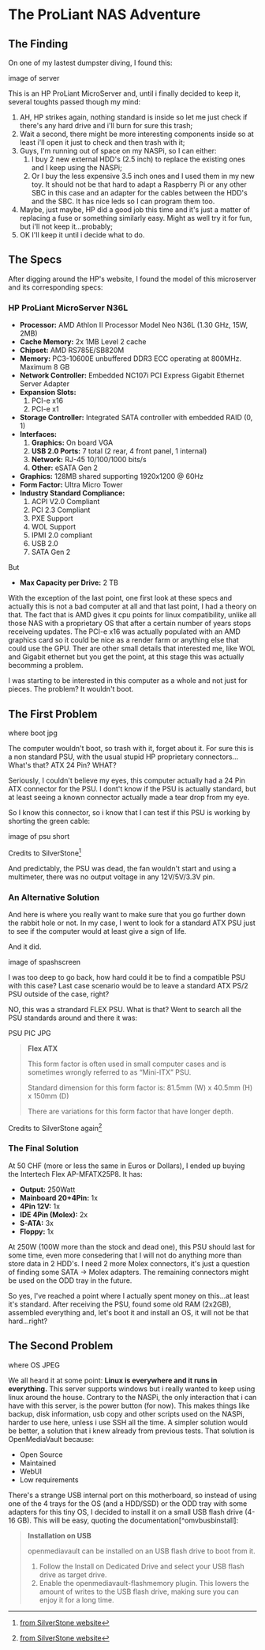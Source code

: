 # The ProLiant NAS Adventure

## The Finding

On one of my lastest dumpster diving, I found this:

image of server

This is an HP ProLiant MicroServer and, until i finally decided to keep it, several toughts passed though my mind:

1. AH, HP strikes again, nothing standard is inside so let me just check if there's any hard drive and i'll burn for sure this trash;
2. Wait a second, there might be more interesting components inside so at least i'll open it just to check and then trash with it;
3. Guys, I'm running out of space on my NASPi, so I can either:
   1. I buy 2 new external HDD's (2.5 inch) to replace the existing ones and I keep using the NASPi;
   2. Or I buy the less expensive 3.5 inch ones and I used them in my new toy. It should not be that hard to adapt a Raspberry Pi or any other SBC in this case and an adapter for the cables between the HDD's and the SBC. It has nice leds so I can program them too.
4. Maybe, just maybe, HP did a good job this time and it's just a matter of replacing a fuse or something similarly easy. Might as well try it for fun, but i'll not keep it...probably;
5. OK I'll keep it until i decide what to do.

## The Specs

After digging around the HP's website, I found the model of this microserver and its corresponding specs:

### HP ProLiant MicroServer N36L

- **Processor:** AMD Athlon II Processor Model Neo N36L (1.30 GHz, 15W, 2MB)
- **Cache Memory:** 2x 1MB Level 2 cache
- **Chipset:** AMD RS785E/SB820M
- **Memory:** PC3-10600E unbuffered DDR3 ECC operating at 800MHz. Maximum 8 GB
- **Network Controller:** Embedded NC107i PCI Express Gigabit Ethernet Server Adapter
- **Expansion Slots:**
  1. PCI-e x16
  2. PCI-e x1
- **Storage Controller:** Integrated SATA controller with embedded RAID (0, 1)
- **Interfaces:**
  1. **Graphics:** On board VGA
  2. **USB 2.0 Ports:** 7 total (2 rear, 4 front panel, 1 internal)
  3. **Network:** RJ-45 10/100/1000 bits/s
  4. **Other:** eSATA Gen 2
- **Graphics:** 128MB shared supporting 1920x1200 @ 60Hz
- **Form Factor:** Ultra Micro Tower
- **Industry Standard Compliance:**
  1. ACPI V2.0 Compliant
  2. PCI 2.3 Compliant
  3. PXE Support
  4. WOL Support
  5. IPMI 2.0 compliant
  6. USB 2.0
  7. SATA Gen 2

But

- **Max Capacity per Drive:** 2 TB

With the exception of the last point, one first look at these specs and actually this is not a bad computer at all and that last point, I had a theory on that.
The fact that is AMD gives it cpu points for linux compatibility, unlike all those NAS with a proprietary OS that after a certain number of years stops receiveing updates.
The PCI-e x16 was actually populated with an AMD graphics card so it could be nice as a render farm or anything else that could use the GPU.
Ther are other small details that interested me, like WOL and Gigabit ethernet but you get the point, at this stage this was actually becomming a problem.

I was starting to be interested in this computer as a whole and not just for pieces. The problem? It wouldn't boot.


## The First Problem

where boot jpg

The computer wouldn't boot, so trash with it, forget about it.
For sure this is a non standard PSU, with the usual stupid HP proprietary connectors...
What's that? ATX 24 Pin? WHAT?

Seriously, I couldn't believe my eyes, this computer actually had a 24 Pin ATX connector for the PSU.
I dont't know if the PSU is actually standard, but at least seeing a known connector actually made a tear drop from my eye.

So I know this connector, so i know that I can test if this PSU is working by shorting the green cable:

image of psu short

Credits to SilverStone[^psushort]

[^psushort]: [from SilverStone website](https://www.silverstonetek.com/downloads/QA/PSU/PSU-Paper%20Clip-EN.pdf)

And predictably, the PSU was dead, the fan wouldn't start and using a multimeter, there was no output voltage in any 12V/5V/3.3V pin.

### An Alternative Solution

And here is where you really want to make sure that you go further down the rabbit hole or not.
In my case, I went to look for a standard ATX PSU just to see if the computer would at least give a sign of life.

And it did.

image of spashscreen

I was too deep to go back, how hard could it be to find a compatible PSU with this case? Last case scenario would be to leave a standard ATX PS/2 PSU outside of the case, right?

NO, this was a strandard FLEX PSU. What is that? Went to search all the PSU standards around and there it was:

PSU PIC JPG

>**Flex ATX**
>
>This form factor is often used in small computer cases and is sometimes wrongly referred to as “Mini-ITX” PSU.
>
>Standard dimension for this form factor is: 81.5mm (W) x 40.5mm (H) x 150mm (D)
>
>There are variations for this form factor that have longer depth. 

Credits to SilverStone again[^psuformfactors]

[^psuformfactors]: [from SilverStone website](https://www.silverstonetek.com.tw/techtalk_cont.php?tid=10055)

### The Final Solution

At 50 CHF (more or less the same in Euros or Dollars), I ended up buying the Intertech Flex AP-MFATX25P8. It has:

- **Output:** 250Watt
- **Mainboard 20+4Pin:** 1x
- **4Pin 12V:** 1x
- **IDE 4Pin (Molex):**	2x
- **S-ATA:** 3x
- **Floppy:** 1x

At 250W (100W more than the stock and dead one), this PSU should last for some time, even more consedering that I will not do anything more than store data in 2 HDD's.
I need 2 more Molex connectors, it's just a question of finding some SATA -> Molex adapters. The remaining connectors might be used on the ODD tray in the future.

So yes, I've reached a point where I actually spent money on this...at least it's standard. After receiving the PSU, found some old RAM (2x2GB), assembled everything and, let's boot it and install an OS, it will not be that hard...right?

## The Second Problem

where OS JPEG

We all heard it at some point: **Linux is everywhere and it runs in everything.**
This server supports windows but i really wanted to keep using linux around the house.
Contrary to the NASPi, the only interaction that i can have with this server, is the power button (for now).
This makes things like backup, disk information, usb copy and other scripts used on the NASPi, harder to use here, unless i use SSH all the time.
A simpler solution would be better, a solution that i knew already from previous tests. That solution is OpenMediaVault because:

- Open Source
- Maintained
- WebUI
- Low requirements

There's a strange USB internal port on this motherboard, so instead of using one of the 4 trays for the OS (and a HDD/SSD) or the ODD tray with some adapters for this tiny OS, I decided to install it on a small USB flash drive (4-16 GB). This will be easy, quoting the documentation[^omvbusbinstall]:

>**Installation on USB**
>
>openmediavault can be installed on an USB flash drive to boot from it.
> 1. Follow the Install on Dedicated Drive and select your USB flash drive as target drive.
> 2. Enable the openmediavault-flashmemory plugin. This lowers the amount of writes to the USB flash drive, making sure you can enjoy it for a long time.

[^omvusbinstall]: [from OMV documentation](https://openmediavault.readthedocs.io/en/5.x/installation/on_usb.html)




